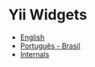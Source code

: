 # Yii Widgets

- [English](en/readme.md)
- [Português - Brasil](pt-BR/readme.md)
- [Internals](../internals.md)
